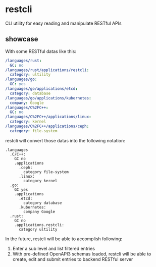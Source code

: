 restcli
=======

CLI utility for easy reading and manipulate RESTful APIs

showcase
--------

With some RESTful datas like this:

```yaml
/languages/rust:
  GC: no
/languages/rust/applications/restcli:
  category: ultility
/languages/go:
  GC: yes
/languages/go/applications/etcd:
  category: database
/languages/go/applications/kubernetes:
  company: Google
/languages/C%2FC++:
  GC: no
/languages/C%2FC++/applications/linux:
  category: kernel
/languages/C%2FC++/applications/ceph:
  category: file-system
```

restcli will convert those datas into the following notation:

```
.languages
  .C/C++:
    GC no
    .applications
      .ceph:
        category file-system
      .linux:
        category kernel
  .go:
    GC yes
    .applications
      .etcd:
        category database
      .kubernetes:
        company Google
  .rust:
    GC no
    .applications.restcli:
      category ultility
```

In the future, restcli will be able to accomplish following:

1. Enter a sub level and list filtered entries
2. With pre-defined OpenAPI3 schemas loaded, restcli will be able to create,
   edit and submit entries to backend RESTful server
